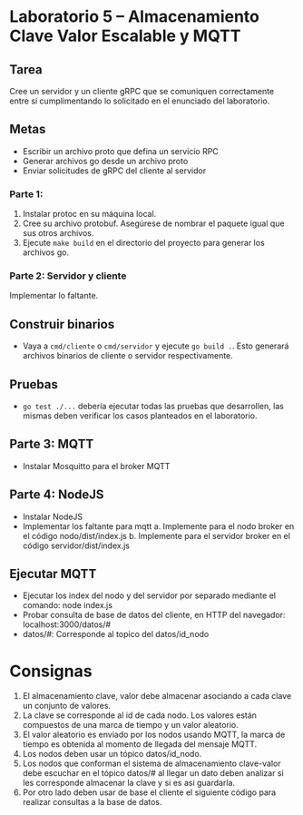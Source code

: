 # Laboratorio 5 – Almacenamiento Clave Valor Escalable y MQTT

## Tarea

Cree un servidor y un cliente gRPC que se comuniquen correctamente entre sí cumplimentando lo solicitado en el enunciado del laboratorio.

## Metas

- Escribir un archivo proto que defina un servicio RPC
- Generar archivos go desde un archivo proto
- Enviar solicitudes de gRPC del cliente al servidor

### Parte 1:
1. Instalar protoc en su máquina local.
2. Cree su archivo protobuf. Asegúrese de nombrar el paquete igual que sus otros archivos.
3. Ejecute <code>make build</code> en el directorio del proyecto para generar los archivos go.


### Parte 2: Servidor y cliente

Implementar lo faltante.

## Construir binarios

- Vaya a `cmd/cliente` o `cmd/servidor` y ejecute `go build .`. Esto generará archivos binarios de cliente o servidor respectivamente.

## Pruebas

- `go test ./...` debería ejecutar todas las pruebas que desarrollen, las mismas deben verificar los casos planteados en el laboratorio.

## Parte 3: MQTT

- Instalar Mosquitto para el broker MQTT

## Parte 4: NodeJS

- Instalar NodeJS
- Implementar los faltante para mqtt
 a. Implemente para el nodo broker en el código nodo/dist/index.js
 b. Implemente para el servidor broker en el código servidor/dist/index.js

## Ejecutar MQTT

- Ejecutar los index del nodo y del servidor por separado mediante el comando: node index.js
- Probar consulta de base de datos del cliente, en HTTP del navegador: localhost:3000/datos/#
- datos/#: Corresponde al topico del datos/id_nodo

# Consignas

1. El almacenamiento clave, valor debe almacenar asociando a cada clave un conjunto de valores.
2. La clave se corresponde al id de cada nodo. Los valores están compuestos de una marca de tiempo y un valor aleatorio.
3. El valor aleatorio es enviado por los nodos usando MQTT, la marca de tiempo es obtenida al momento de llegada del mensaje MQTT.
4. Los nodos deben usar un tópico datos/id_nodo.
5. Los nodos que conforman el sistema de almacenamiento clave-valor debe escuchar en el tópico datos/# al llegar un dato deben analizar si les corresponde almacenar la clave y si es asi guardarla.
6. Por otro lado deben usar de base el cliente el siguiente código para realizar consultas a la base de datos.

